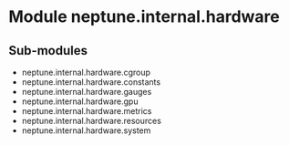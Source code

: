 Module neptune.internal.hardware
================================

Sub-modules
-----------
* neptune.internal.hardware.cgroup
* neptune.internal.hardware.constants
* neptune.internal.hardware.gauges
* neptune.internal.hardware.gpu
* neptune.internal.hardware.metrics
* neptune.internal.hardware.resources
* neptune.internal.hardware.system